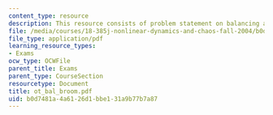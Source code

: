 ```yaml
---
content_type: resource
description: This resource consists of problem statement on balancing a broom.
file: /media/courses/18-385j-nonlinear-dynamics-and-chaos-fall-2004/b0d7481a4a6126d1bbe131a9b77b7a87_ot_bal_broom.pdf
file_type: application/pdf
learning_resource_types:
- Exams
ocw_type: OCWFile
parent_title: Exams
parent_type: CourseSection
resourcetype: Document
title: ot_bal_broom.pdf
uid: b0d7481a-4a61-26d1-bbe1-31a9b77b7a87
---
```

